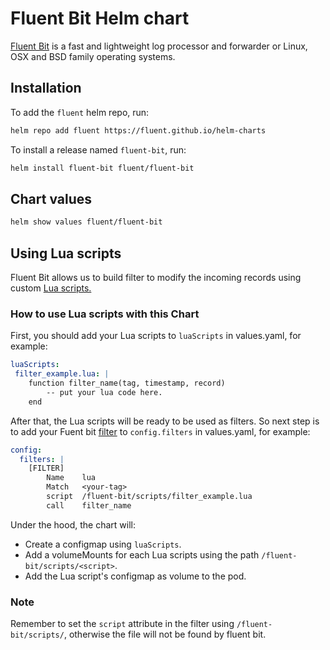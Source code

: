 # Fluent Bit Helm chart

[Fluent Bit](https://fluentbit.io) is a fast and lightweight log processor and forwarder or Linux, OSX and BSD family operating systems.

## Installation

To add the `fluent` helm repo, run:

```sh
helm repo add fluent https://fluent.github.io/helm-charts
```

To install a release named `fluent-bit`, run:

```sh
helm install fluent-bit fluent/fluent-bit
```

## Chart values

```sh
helm show values fluent/fluent-bit
```

## Using Lua scripts
Fluent Bit allows us to build filter to modify the incoming records using custom [Lua scripts.](https://docs.fluentbit.io/manual/pipeline/filters/lua)

### How to use Lua scripts with this Chart

First, you should add your Lua scripts to `luaScripts` in values.yaml, for example:

```yaml
luaScripts:
 filter_example.lua: |
    function filter_name(tag, timestamp, record)
        -- put your lua code here.
    end
```

After that, the Lua scripts will be ready to be used as filters. So next step is to add your Fuent bit [filter](https://docs.fluentbit.io/manual/concepts/data-pipeline/filter) to `config.filters` in values.yaml, for example:

```yaml
config:
  filters: |
    [FILTER]
        Name    lua
        Match   <your-tag>
        script  /fluent-bit/scripts/filter_example.lua
        call    filter_name
```
Under the hood, the chart will:
- Create a configmap using `luaScripts`.
- Add a volumeMounts for each Lua scripts using the path `/fluent-bit/scripts/<script>`.
- Add the Lua script's configmap as volume to the pod.

### Note
Remember to set the `script` attribute in the filter using `/fluent-bit/scripts/`, otherwise the file will not be found by fluent bit.
